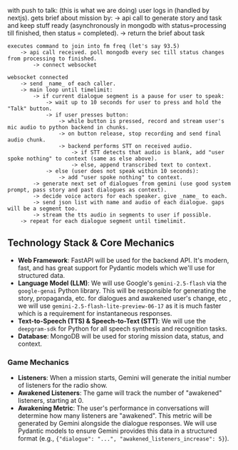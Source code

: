 <!-- user logs in.
gets brief about mission 
    -> api call to generate story and task and keep stuff ready (asynchronously in mongodb with status=processing till finished, then status = completed). 
        -> return the brief about task

executes command to join into fm freq (let's say 93.5) 
    -> api call recieved. poll mongodb every sec till status changes from processing to finished.
        -> connect websocket
        
websocket connected
    -> send _name_ of each caller.
    -> continuously audio from user's mic is streamed to python backend in chunks
    keep doing this till timelimit:
        parallel task 1:
            -> generate 10 dialogues at once (or less if waiting for user's response) from gemini (use good system prompt, pass story and past dialogues as context)
            -> decide voice actors for each speaker. give _name_ to each.
            -> send json list with name and audio of each dialogue. gaps will be a segment too.
            -> stream the tts audio in segments to user if possible
        parallel task 2:
            -> use vad to check if user is speaking or interrupting.
            -> if they are:
                -> pause the audio stream being sent to user. also mark the context till where the dialogue was done and add a tag like "(user interrupted)".
                -> use user's audio chunks to do stt (speech to text). then when user is done, append the stt text to context and continue parallel task 1 with this context
            -> else:
                -> continue -->

with push to talk: (this is what we are doing)
    user logs in (handled by nextjs).
    gets brief about mission by:
        -> api call to generate story and task and keep stuff ready (asynchronously in mongodb with status=processing till finished, then status = completed).
            -> return the brief about task

    executes command to join into fm freq (let's say 93.5)
        -> api call received. poll mongodb every sec till status changes from processing to finished.
            -> connect websocket

    websocket connected
        -> send _name_ of each caller.
        -> main loop until timelimit:
            -> if current dialogue segment is a pause for user to speak:
                -> wait up to 10 seconds for user to press and hold the "Talk" button.
                -> if user presses button:
                    -> while button is pressed, record and stream user's mic audio to python backend in chunks.
                    -> on button release, stop recording and send final audio chunk.
                    -> backend performs STT on received audio.
                        -> if STT detects that audio is blank, add "user spoke nothing" to context (same as else above).
                        -> else, append transcribed text to context.
                -> else (user does not speak within 10 seconds):
                    -> add "user spoke nothing" to context.
            -> generate next set of dialogues from gemini (use good system prompt, pass story and past dialogues as context).
            -> decide voice actors for each speaker. give _name_ to each.
            -> send json list with name and audio of each dialogue. gaps will be a segment too.
            -> stream the tts audio in segments to user if possible.
        -> repeat for each dialogue segment until timelimit.

## Technology Stack & Core Mechanics

*   **Web Framework**: FastAPI will be used for the backend API. It's modern, fast, and has great support for Pydantic models which we'll use for structured data.
*   **Language Model (LLM)**: We will use Google's `gemini-2.5-flash` via the `google-genai` Python library. This will be responsible for generating the story, propaganda, etc. for dialogues and awakened user's change, etc , we will use `gemini-2.5-flash-lite-preview-06-17` as it is much faster which is a requirement for instantaneous responses.
*   **Text-to-Speech (TTS) & Speech-to-Text (STT)**: We will use the `deepgram-sdk` for Python for all speech synthesis and recognition tasks.
*   **Database**: MongoDB will be used for storing mission data, status, and context.

### Game Mechanics

*   **Listeners**: When a mission starts, Gemini will generate the initial number of listeners for the radio show.
*   **Awakened Listeners**: The game will track the number of "awakened" listeners, starting at 0.
*   **Awakening Metric**: The user's performance in conversations will determine how many listeners are "awakened". This metric will be generated by Gemini alongside the dialogue responses. We will use Pydantic models to ensure Gemini provides this data in a structured format (e.g., `{"dialogue": "...", "awakened_listeners_increase": 5}`).